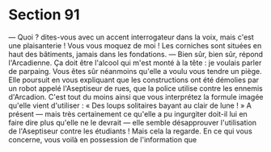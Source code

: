 # Section 91

— Quoi ? dites-vous avec un accent interrogateur dans la voix, 
mais c'est une plaisanterie ! Vous vous moquez de moi ! Les 
corniches sont situées en haut des bâtiments, jamais dans les 
fondations. 
— Bien sûr, bien sûr, répond l'Arcadienne. Ça doit être l'alcool 
qui m'est monté à la tête : je voulais parler de parpaing. 
Vous êtes sûr néanmoins qu'elle a voulu vous tendre un piège. 
Elle poursuit en vous expliquant que les constructions ont été 
démolies par un robot appelé l'Aseptiseur de rues, que la police 
utilise contre les ennemis d'Arcadion. C'est tout du moins ainsi 
que vous interprétez la formule imagée qu'elle vient d'utiliser : « 
Des loups solitaires bayant au clair de lune ! » A présent — mais 
très certainement ce qu'elle a pu ingurgiter doit-il lui en faire dire 
plus qu'elle ne le devrait — elle semble désapprouver l'utilisation 
de l'Aseptiseur contre les étudiants ! Mais cela la regarde. En ce 
qui vous concerne, vous voilà en possession de l'information que